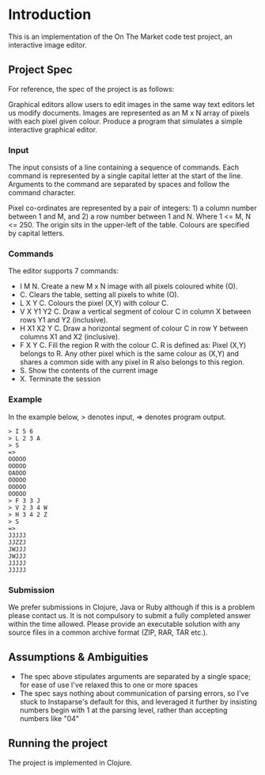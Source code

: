 # Introduction
This is an implementation of the On The Market code test project, an interactive image editor. 

## Project Spec
For reference, the spec of the project is as follows:

Graphical editors allow users to edit images in the same way text editors let us modify documents. Images are represented as an M x N array of pixels with each pixel given colour. Produce a program that simulates a simple interactive graphical editor.

### Input
The input consists of a line containing a sequence of commands. Each command is represented by a single capital letter at the start of the line. Arguments to the command are separated by spaces and follow the command character.

Pixel co-ordinates are represented by a pair of integers: 1) a column number between 1 and M, and 2) a row number between 1 and N. Where 1 <= M, N <= 250. The origin sits in the upper-left of the table. Colours are specified by capital letters.

### Commands
The editor supports 7 commands:
- I M N​. Create a new M x N image with all pixels coloured white (O).
- C​. Clears the table, setting all pixels to white (O).
- L X Y C​. Colours the pixel (X,Y) with colour C.
- V X Y1 Y2 C​. Draw a vertical segment of colour C in column X between rows Y1 and Y2 (inclusive).
- H X1 X2 Y C​. Draw a horizontal segment of colour C in row Y between columns X1 and X2 (inclusive).
- F X Y C​. Fill the region R with the colour C. R is defined as: Pixel (X,Y) belongs to R. Any other pixel which is the same colour as (X,Y) and shares a common side with any pixel in R also belongs to this region.
- S​. Show the contents of the current image
- X​. Terminate the session

### Example
In the example below, > denotes input, => denotes program output.

    > I 5 6
    > L 2 3 A
    > S
    =>
    OOOOO
    OOOOO
    OAOOO
    OOOOO
    OOOOO
    OOOOO
    > F 3 3 J
    > V 2 3 4 W
    > H 3 4 2 Z
    > S
    =>
    JJJJJ
    JJZZJ
    JWJJJ
    JWJJJ
    JJJJJ
    JJJJJ

### Submission
We prefer submissions in Clojure, Java or Ruby although if this is a problem please contact us. It is not compulsory to submit a fully completed answer within the time allowed.
Please provide an executable solution with any source files in a common archive format (ZIP, RAR, TAR etc.).


## Assumptions & Ambiguities
- The spec above stipulates arguments are separated by a single space; for ease of use I've relaxed this to one or more spaces
- The spec says nothing about communication of parsing errors, so I've stuck to Instaparse's default for this, and leveraged it further by insisting numbers begin with 1 at the parsing level, rather than accepting numbers like "04"

## Running the project
The project is implemented in Clojure.
